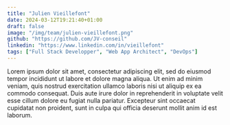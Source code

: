 ```yaml
---
title: "Julien Vieillefont"
date: 2024-03-12T19:21:40+01:00
draft: false
image: "/img/team/julien-vieillefont.png"
github: "https://github.com/JV-conseil"
linkedin: "https://www.linkedin.com/in/vieillefont"
tags: ["Full Stack Developper", "Web App Architect", "DevOps"]
---
```


Lorem ipsum dolor sit amet, consectetur adipiscing elit, sed do eiusmod tempor incididunt ut labore et dolore magna aliqua. Ut enim ad minim veniam, quis nostrud exercitation ullamco laboris nisi ut aliquip ex ea commodo consequat. Duis aute irure dolor in reprehenderit in voluptate velit esse cillum dolore eu fugiat nulla pariatur. Excepteur sint occaecat cupidatat non proident, sunt in culpa qui officia deserunt mollit anim id est laborum.
